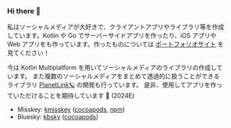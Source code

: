 ### Hi there 👋 

私はソーシャルメディアが大好きで、クライアントアプリやライブラリ等を作成しています。Kotlin や Go でサーバーサイドアプリを作ったり、iOS アプリや Web アプリをも作っています。作ったものについては [ポートフォリオサイト](https://uakihir0.github.io/) を見てください！

今は Kotlin Multiplatform を用いてソーシャルメディアのライブラリの作成しています。
また複数のソーシャルメディアをまとめて透過的に扱うことができるライブラリ [PlanetLink🪐](https://github.com/uakihir0/planetlink) の開発も行っています。
是非、使用してアプリを作っていただけることを期待しています 🙌 (2024E)

* Misskey: [kmisskey](https://github.com/uakihir0/kmisskey) ([cocoapods](https://github.com/uakihir0/kmisskey-cocoapods), [npm](https://github.com/uakihir0/kmisskey.js))
* Bluesky: [kbsky](https://github.com/uakihir0/kbsky) ([cocoapods](https://github.com/uakihir0/kbsky-cocoapods))

